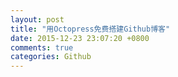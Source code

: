 ```yaml
---
layout: post
title: "用Octopress免费搭建Github博客"
date: 2015-12-23 23:07:20 +0800
comments: true
categories: Github 
---
```

